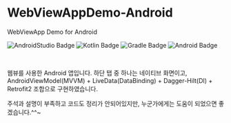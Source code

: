 # WebViewAppDemo-Android
WebViewApp Demo for Android

![AndroidStudio Badge](https://img.shields.io/badge/AndroidStudio-2022.2.1_Patch2-lightgrey)
![Kotlin Badge](https://img.shields.io/badge/Kotlin-1.8.20-red)
![Gradle Badge](https://img.shields.io/badge/Gradle-8.0.2-blue)
![Android Badge](https://img.shields.io/badge/AndroidAPI-26%2B-green)

<br>

웹뷰를 사용한 Android 앱입니다. 하단 탭 중 하나는 네이티브 화면이고, <br>
AndroidViewModel(MVVM) + LiveData(DataBinding) + Dagger-Hilt(DI) + Retrofit2 조합으로 구현하였습니다.

주석과 설명이 부족하고 코드도 정리가 안되어있지만, 누군가에게는 도움이 되었으면 좋겠습니다.^^~
